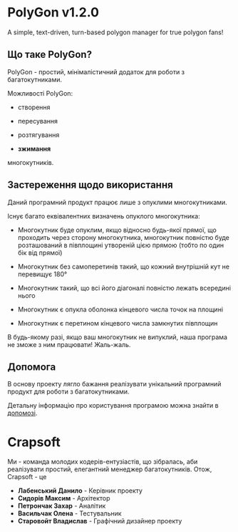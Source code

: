 # PolyGon v1.2.0

A simple, text-driven, turn-based polygon manager for true polygon fans!

## Що таке PolyGon?

PolyGon - простий, мінімалістичний додаток для роботи з багатокутниками.

Можливості PolyGon:

* створення

* пересування

* розтягування

* **зжимання**

многокутників.

## Застереження щодо використання

Даний програмний продукт працює лише з опуклими многокутниками.

Існує багато еквівалентних визначень опуклого многокутника:

* Многокутник буде опуклим, якщо відносно будь-якої прямої, що проходить через сторону многокутника,
  многокутник повністю буде розташований в півплощині утвореній цією прямою (тобто по один бік від прямої)

* Многокутник без самоперетинів такий, що кожний внутрішній кут не перевищує 180°

* Многокутник такий, що всі його діагоналі повністю лежать всередині нього

* Многокутник є опукла оболонка кінцевого числа точок на площині

* Многокутник є перетином кінцевого числа замкнутих півплощин

В будь-якому разі, якщо ваш многокутник не випуклий, наша програма не зможе з ним працювати! Жаль-жаль.


## Допомога

В основу проекту лягло бажання реалізувати унікальний програмний продукт для роботи з багатокутниками.

Детальну інформацію про користування програмою можна знайти в [допомозі](https://github.com/Crapsoft/data-structures/blob/master/Help.md).

# Crapsoft

Ми - команда молодих кодерів-ентузіастів, що зібралась, аби реалізувати простий, елегантний менеджер багатокутників. Отож, Crapsoft - це
* **Лабенський Данило** - Керівник проекту
* **Сидорів Максим** - Архітектор
* **Петрончак Захар** - Аналітик
* **Васильчак Олена** - Тестувальник
* **Старовойт Владислав** - Графічний дизайнер проекту
